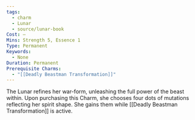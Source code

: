 ```yaml
---
tags:
  - charm
  - Lunar
  - source/lunar-book
Cost: —
Mins: Strength 5, Essence 1
Type: Permanent
Keywords:
  - None
Duration: Permanent
Prerequisite Charms:
  - "[[Deadly Beastman Transformation]]"
---
```

The Lunar refines her war-form, unleashing the full power of the beast within. Upon purchasing this Charm, she chooses four dots of mutations reflecting her spirit shape. She gains them while [[Deadly Beastman Transformation]] is active.